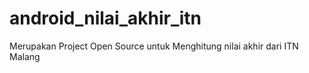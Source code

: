 # android_nilai_akhir_itn
Merupakan Project Open Source untuk Menghitung nilai akhir dari ITN Malang
